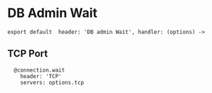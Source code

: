 
# DB Admin Wait

    export default  header: 'DB admin Wait', handler: (options) ->

## TCP Port

      @connection.wait
        header: 'TCP'
        servers: options.tcp
